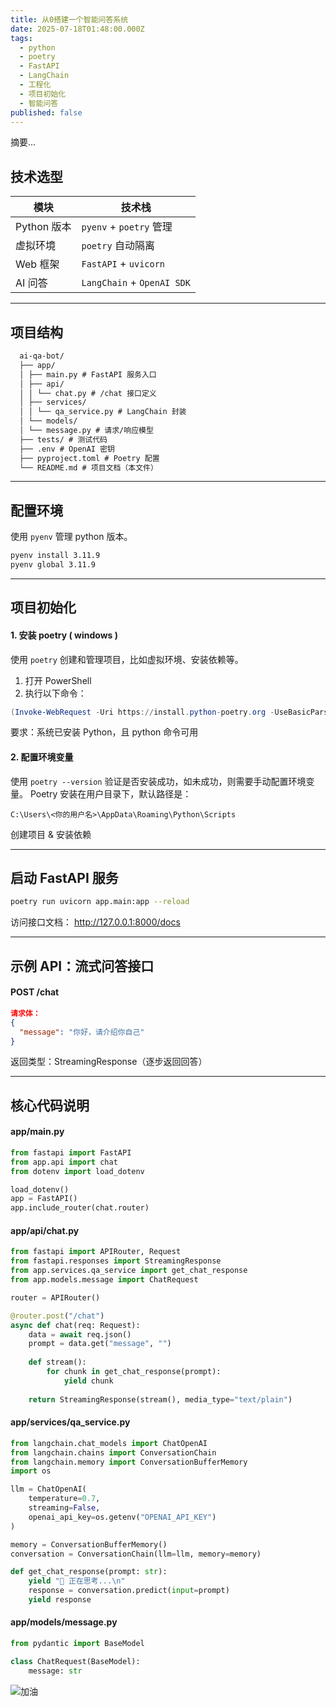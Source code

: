 ```yaml
---
title: 从0搭建一个智能问答系统
date: 2025-07-18T01:48:00.000Z
tags: 
  - python
  - poetry
  - FastAPI
  - LangChain
  - 工程化
  - 项目初始化
  - 智能问答
published: false
---
```



摘要...


## 技术选型

| 模块       | 技术栈                     |
|------------|----------------------------|
| Python 版本 | `pyenv` + `poetry` 管理   |
| 虚拟环境   | `poetry` 自动隔离         |
| Web 框架   | `FastAPI` + `uvicorn`     |
| AI 问答    | `LangChain` + `OpenAI SDK`|

---

## 项目结构

```txt
  ai-qa-bot/
  ├── app/
  │ ├── main.py # FastAPI 服务入口
  │ ├── api/
  │ │ └── chat.py # /chat 接口定义
  │ ├── services/
  │ │ └── qa_service.py # LangChain 封装
  │ └── models/
  │ └── message.py # 请求/响应模型
  ├── tests/ # 测试代码
  ├── .env # OpenAI 密钥
  ├── pyproject.toml # Poetry 配置
  └── README.md # 项目文档（本文件）
```

---

## 配置环境

使用 `pyenv` 管理 python 版本。

```bash
pyenv install 3.11.9
pyenv global 3.11.9
```

---

## 项目初始化

#### 1. 安装 poetry ( windows )

使用 `poetry` 创建和管理项目，比如虚拟环境、安装依赖等。
1. 打开 PowerShell
2. 执行以下命令：
```powershell
(Invoke-WebRequest -Uri https://install.python-poetry.org -UseBasicParsing).Content | python -
```
要求：系统已安装 Python，且 python 命令可用

#### 2. 配置环境变量

使用 `poetry --version` 验证是否安装成功，如未成功，则需要手动配置环境变量。
Poetry 安装在用户目录下，默认路径是：
```
C:\Users\<你的用户名>\AppData\Roaming\Python\Scripts
```


创建项目 & 安装依赖

---

## 启动 FastAPI 服务

```bash
poetry run uvicorn app.main:app --reload
```

访问接口文档：
http://127.0.0.1:8000/docs

---

## 示例 API：流式问答接口

#### POST /chat

```json
请求体：
{
  "message": "你好，请介绍你自己"
}
```
返回类型：StreamingResponse（逐步返回回答）

---

## 核心代码说明

#### app/main.py
```python
from fastapi import FastAPI
from app.api import chat
from dotenv import load_dotenv

load_dotenv()
app = FastAPI()
app.include_router(chat.router)
```

#### app/api/chat.py

```python
from fastapi import APIRouter, Request
from fastapi.responses import StreamingResponse
from app.services.qa_service import get_chat_response
from app.models.message import ChatRequest

router = APIRouter()

@router.post("/chat")
async def chat(req: Request):
    data = await req.json()
    prompt = data.get("message", "")
    
    def stream():
        for chunk in get_chat_response(prompt):
            yield chunk
    
    return StreamingResponse(stream(), media_type="text/plain")
```

#### app/services/qa_service.py

```python
from langchain.chat_models import ChatOpenAI
from langchain.chains import ConversationChain
from langchain.memory import ConversationBufferMemory
import os

llm = ChatOpenAI(
    temperature=0.7,
    streaming=False,
    openai_api_key=os.getenv("OPENAI_API_KEY")
)

memory = ConversationBufferMemory()
conversation = ConversationChain(llm=llm, memory=memory)

def get_chat_response(prompt: str):
    yield "🤖 正在思考...\n"
    response = conversation.predict(input=prompt)
    yield response
```

#### app/models/message.py

```python
from pydantic import BaseModel

class ChatRequest(BaseModel):
    message: str
```




![加油](https://silengzi.github.io/cube-fluid-blod/images/006APoFYly8h5mmvdv4zyg307n07nu10.gif)